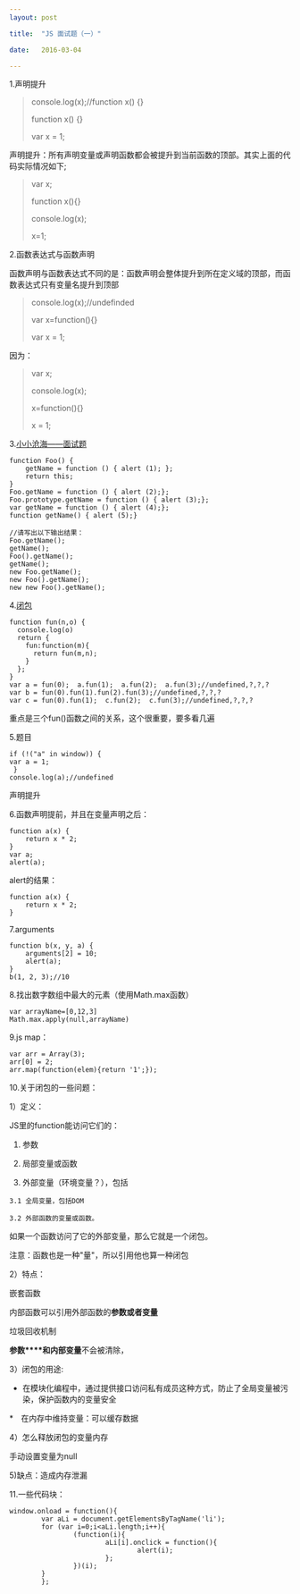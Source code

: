 ```yaml
---
layout: post

title:  "JS 面试题（一）"

date:   2016-03-04

---
```


1.声明提升

> console.log(x);//function x() {}
> 
> function x() {}
> 
> var x = 1; 

 声明提升：所有声明变量或声明函数都会被提升到当前函数的顶部。其实上面的代码实际情况如下;
> var x;
> 
> function x(){}
> 
> console.log(x);
> 
> x=1;

2.函数表达式与函数声明

 函数声明与函数表达式不同的是：函数声明会整体提升到所在定义域的顶部，而函数表达式只有变量名提升到顶部

>  console.log(x);//undefinded
> 
>  var x=function(){}
>  
>  var x = 1;

因为：

>  var x;
>  
>  console.log(x);
>  
>  x=function(){}
>  
>  x = 1;

3.[小小沧海——面试题](http://mp.weixin.qq.com/s?plg_nld=1&plg_auth=1&plg_nld=1&plg_dev=1&plg_uin=1&plg_usr=1&plg_vkey=1&plg_nld=1&scene=0&plg_uin=1&mid=402287118&plg_auth=1&plg_dev=1&sn=061815e160e8394af0ac15c31aa0f809&plg_nld=1&idx=1&__biz=MzAxODE2MjM1MA%3D%3D&plg_usr=1&plg_vkey=1#wechat_redirect)

	function Foo() {
	    getName = function () { alert (1); };
	    return this;
	}
	Foo.getName = function () { alert (2);};
	Foo.prototype.getName = function () { alert (3);};
	var getName = function () { alert (4);};
	function getName() { alert (5);}
	 
	//请写出以下输出结果：
	Foo.getName();
	getName();
	Foo().getName();
	getName();
	new Foo.getName();
	new Foo().getName();
	new new Foo().getName();

4.[闭包](http://web.jobbole.com/84328/)

	function fun(n,o) {
	  console.log(o)
	  return {
	    fun:function(m){
	      return fun(m,n);
	    }
	  };
	}
	var a = fun(0);  a.fun(1);  a.fun(2);  a.fun(3);//undefined,?,?,?
	var b = fun(0).fun(1).fun(2).fun(3);//undefined,?,?,?
	var c = fun(0).fun(1);  c.fun(2);  c.fun(3);//undefined,?,?,?

重点是三个fun()函数之间的关系，这个很重要，要多看几遍



5.题目
		
	if (!("a" in window)) {
	var a = 1;
	 }
	console.log(a);//undefined  
  声明提升

6.函数声明提前，并且在变量声明之后： 
   
    function a(x) {
        return x * 2;
    }
    var a;
    alert(a);

alert的结果：

    function a(x) {
        return x * 2;
    }
7.arguments

	function b(x, y, a) {
	    arguments[2] = 10;
	    alert(a);
	}
	b(1, 2, 3);//10

8.找出数字数组中最大的元素（使用Math.max函数）

    var arrayName=[0,12,3]
	Math.max.apply(null,arrayName)

9.js map：

	var arr = Array(3);
	arr[0] = 2;
	arr.map(function(elem){return '1';});

10.关于闭包的一些问题：

1）定义：

  JS里的function能访问它们的：

  1. 参数

  2. 局部变量或函数

  3. 外部变量（环境变量？），包括

    3.1 全局变量，包括DOM

    3.2 外部函数的变量或函数。

 如果一个函数访问了它的外部变量，那么它就是一个闭包。


 注意：函数也是一种"量"，所以引用他也算一种闭包

2）特点：

   嵌套函数

   内部函数可以引用外部函数的**参数或者变量**

   垃圾回收机制

   **参数****和内部变量**不会被清除，

3）闭包的用途:
 
 * 在模块化编程中，通过提供接口访问私有成员这种方式，防止了全局变量被污染，保护函数内的变量安全

 *　在内存中维持变量：可以缓存数据

4）怎么释放闭包的变量内存
 
  手动设置变量为null

5)缺点：造成内存泄漏

11.一些代码块：

    window.onload = function(){
            var aLi = document.getElementsByTagName('li');
            for (var i=0;i<aLi.length;i++){
                    (function(i){
                            aLi[i].onclick = function(){
                                    alert(i);
                            };
                    })(i);
            }
            };
 





